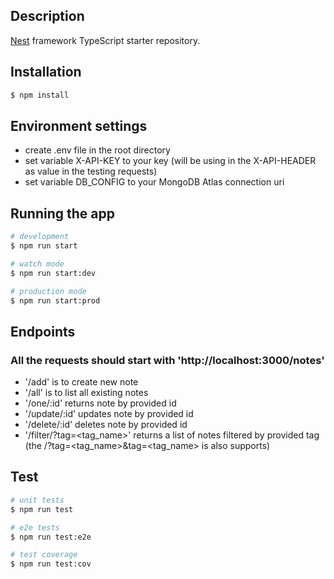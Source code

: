 ## Description

[Nest](https://github.com/nestjs/nest) framework TypeScript starter repository.

## Installation

```bash
$ npm install
```

## Environment settings
- create .env file in the root directory
- set variable X-API-KEY to your key (will be using in the X-API-HEADER as value in the testing requests)
- set variable DB_CONFIG to your MongoDB Atlas connection uri


## Running the app

```bash
# development
$ npm run start

# watch mode
$ npm run start:dev

# production mode
$ npm run start:prod
```

## Endpoints
### All the requests should start with 'http://localhost:3000/notes'
- '/add' is to create new note
- '/all' is to list all existing notes
- '/one/:id' returns note by provided id
- '/update/:id' updates note by provided id
- '/delete/:id' deletes note by provided id
- '/filter/?tag=<tag_name>' returns a list of notes filtered by provided tag (the /?tag=<tag_name>&tag=<tag_name> is also supports)

## Test

```bash
# unit tests
$ npm run test

# e2e tests
$ npm run test:e2e

# test coverage
$ npm run test:cov
```
